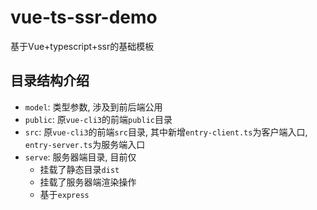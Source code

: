 # vue-ts-ssr-demo
基于Vue+typescript+ssr的基础模板

## 目录结构介绍
+ `model`: 类型参数, 涉及到前后端公用
+ `public`: 原`vue-cli3`的前端`public`目录
+ `src`: 原`vue-cli3`的前端`src`目录, 其中新增`entry-client.ts`为客户端入口, `entry-server.ts`为服务端入口
+ `serve`: 服务器端目录, 目前仅
    - 挂载了静态目录`dist`
    - 挂载了服务器端渲染操作
    - 基于`express`

#